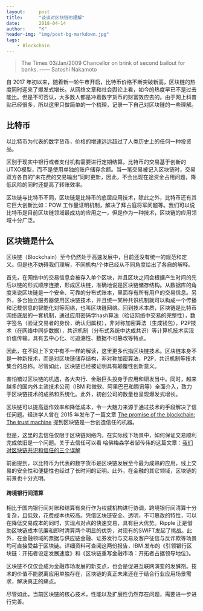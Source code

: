 ```yaml
---
layout:     post
title:      "谈谈对区块链的理解"
date:       2018-04-14
author:     "K"
header-img: "img/post-bg-markdown.jpg"
tags:
    - Blockchain
---
```


> The Times 03/Jan/2009 Chancellor on brink of second bailout for banks.
—— Satoshi Nakamoto
 

自 2017 年初以来，随着新一轮牛市开启，比特币价格不断突破新高，区块链的热度同时迎来了爆发式增长。从网络文章和社会舆论上看，如今的热度早已不是过去能比。但是不可否认，大多数人都是冲着数字货币的财富效应去的。由于网上科普贴已经很多，所以这里只做简单的一个梳理，记录一下自己对区块链的一些理解。


## 比特币

以比特币为代表的数字货币，价格的增速远远超过了人类历史上的任何一种投资品。

区别于现实中银行或者支付机构需要进行定期结算，比特币的交易基于创新的UTXO模型，而不是使用单独的账户储存余额。当一笔交易被记入区块链时，交易双方各自的“未花费的交易输出”同时更新，因此，不会出现在途资金占用问题，降低风险的同时还提高了转账效率。

区块链与比特币不同，区块链是比特币的底层应用技术，除此之外，比特币还有其它巨大创新比如：POW 工作量证明机制，解决了拜占庭将军问题等。我们可以说比特币是目前区块链领域最成功的应用之一，但是作为一种技术，区块链的应用领域十分广泛。


## 区块链是什么

区块链（Blockchain）至今仍然处于高速发展中，目前还没有统一的规范和定义。但是也不妨碍我们理解，不同机构/个体已经从不同角度给出了各自的解释。

首先，在网络中的交易信息会被存入单个区块，并且区块之间会根据产生时间的先后以链的形式顺序连接，形成区块链，准确地说是区块链储存结构。从数据库的角度来说区块链是一个安全、可靠的分布式账本，里面存有所有用户的交易信息。另外，多台独立服务器使用区块链技术，并且统一某种共识机制就可以构成一个传播和记载信息的智能化对等网络，也叫区块链网络。回到技术本质，区块链是比特币网络底层的一套机制，通过应用密码学hash算法（验证网络中交易的完整性），数字签名（验证交易者的身份，确认归属权），非对称加密算法（生成钱包），P2P技术（在网络中同步数据），共识机制（分布式系统中达成共识）等计算机技术实现价值传输。具有去中心化、可追溯性、数据不可篡改等特点。

因此，在不同上下文中有不一样的解读，这里更多代指区块链技术。区块链本身不是一种新技术，而是对区块链储存结构，非对称加密算法，P2P，共识机制等技术集合的总称。尽管如此，区块链已经被证明具有颠覆性创新意义。


害怕错过区块链的机遇，各大央行、金融巨头投身于应用和研发当中。同时，越来越多的国内外主流技术公司（IBM 和微软、阿里巴巴和腾讯等）全面介入，致力于区块链技术的成熟和系统化。此外，初创公司的数量也呈现爆发式增长。

区块链可以提高运作效率和降低成本，令一大魅力来源于通过技术的手段解决了信任问题。经济学人曾在 2015 年发布了一篇文章 [The promise of the blockchain: The trust machine](https://www.economist.com/news/leaders/21677198-technology-behind-bitcoin-could-transform-how-economy-works-trust-machine) 提到区块链是一台创造信任的机器。

但是，这里的去信任仅限于区块链网络内，在实际线下场景中，如何保证交易顺利完成依旧是一个问题。关于去信任可以看 哈佛梅森学者邹传伟的这篇文章：[我们对区块链共识和信任的三个误解](https://www.iyiou.com/p/67189)

前面提到，以比特币为代表的数字货币是区块链发展至今最为成熟的应用，线上交易的安全性和便捷性也经过了长时间的证明。此外，在金融的其它领域，区块链的前景也十分光明。

#### 跨境银行间清算

相比于国内银行间对账和结算有央行作为权威机构进行协调，跨境银行间清算十分复杂，且低效，花费成本也较高。凭借区块链安全、透明，不可篡改的特性，可以在降低交易成本的同时，实现点对点的快速交易，具有巨大优势。Ripple 正是借助区块链成本低廉和即时清算两个明显的优势，对现有的SWIFT发起了挑战。此外，在金融领域的票据与供应链金融、证券发行与交易及客户征信与反诈欺等场景均可直接受益于区块链。详细资料可查阅这两份报告，IBM 发布的《引领银行区块链：开拓者设定发展速度》和《区块链重写金融市场：开拓者占据领导地位》。

区块链不仅仅会成为金融市场发展的新支点，也会是促进互联网演变的发酵剂。技术的价值不能脱离应用单独存在，区块链的真正未来还在于结合行业应用场景需求，解决真正的痛点。

尽管如此，当前区块链的核心技术，性能以及扩展性仍然存在问题，需要进一步进行完善。

